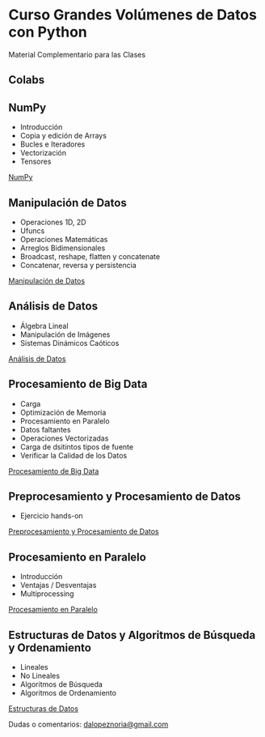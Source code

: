 # Curso Grandes Volúmenes de Datos con Python
Material Complementario para las Clases

## Colabs

## NumPy
- Introducción
- Copia y edición de Arrays
- Bucles e Iteradores
- Vectorización
- Tensores

[NumPy](https://colab.research.google.com/drive/17xLjMQEcCkqCUeVyxlp77g_MRoJASkqy#scrollTo=2bMzPjIEprGa)

## Manipulación de Datos
- Operaciones 1D, 2D
- Ufuncs
- Operaciones Matemáticas
- Arreglos Bidimensionales
- Broadcast, reshape, flatten y concatenate
- Concatenar, reversa y persistencia

[Manipulación de Datos](https://colab.research.google.com/drive/1H6H-MBNdTD6L3slE4rGXHc_nxfLheEPx)

## Análisis de Datos
- Álgebra Lineal
- Manipulación de Imágenes
- Sistemas Dinámicos Caóticos

[Análisis de Datos](https://colab.research.google.com/drive/1cTfbYQS-6YwO5_04M5dT_C2IR6k4bp19)

## Procesamiento de Big Data
- Carga
- Optimización de Memoria
- Procesamiento en Paralelo
- Datos faltantes
- Operaciones Vectorizadas
- Carga de dsitintos tipos de fuente
- Verificar la Calidad de los Datos

[Procesamiento de Big Data](https://colab.research.google.com/drive/1zU1hFIl2eGscPV06Al9rS_nUgxU1TAuH)

## Preprocesamiento y Procesamiento de Datos
- Ejercicio hands-on

[Preprocesamiento y Procesamiento de Datos](https://colab.research.google.com/drive/1kvXFDKHivuU0EUyhcMN_YGEkJNQLVOCN)


## Procesamiento en Paralelo
- Introducción
- Ventajas / Desventajas
- Multiprocessing

[Procesamiento en Paralelo](https://colab.research.google.com/drive/1YW0vcrtkSWIIFCjZmz-Fhn8nzuBKx0g7)

## Estructuras de Datos y Algoritmos de Búsqueda y Ordenamiento
- Lineales
- No Lineales
- Algoritmos de Búsqueda
- Algoritmos de Ordenamiento

[Estructuras de Datos](https://colab.research.google.com/drive/1bRepsXfx-CpRNFPOfi2pIbEt_IIbkWhq)


Dudas o comentarios: dalopeznoria@gmail.com
